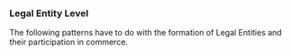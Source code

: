 ### Legal Entity Level

The following patterns have to do with the formation of Legal Entities and their participation in commerce.